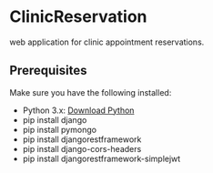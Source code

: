 # ClinicReservation
web application for clinic appointment reservations.

## Prerequisites

Make sure you have the following installed:
- Python 3.x: [Download Python](https://www.python.org/downloads/)
- pip install django
- pip install pymongo
- pip install djangorestframework
- pip install django-cors-headers
- pip install djangorestframework-simplejwt
